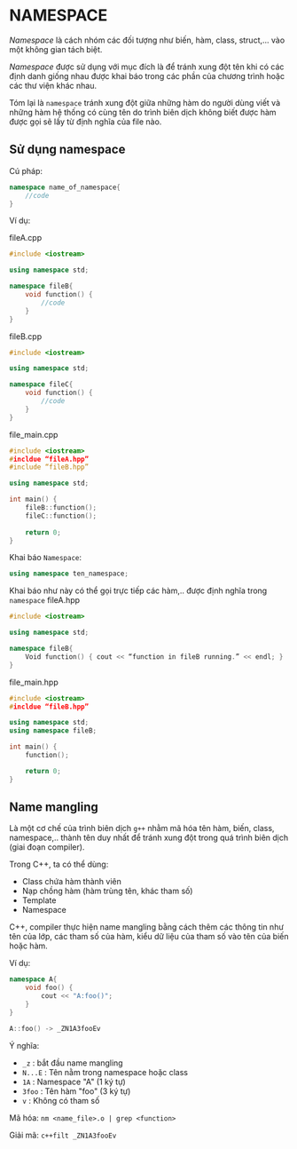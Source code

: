 # NAMESPACE
_Namespace_ là cách nhóm các đối tượng như biến, hàm, class, struct,... vào một không gian tách biệt.

_Namespace_ được sử dụng với mục đích là để tránh xung đột tên khi có các định danh giống nhau được khai báo trong các phần của chương trình hoặc các thư viện khác nhau.

Tóm lại là `namespace` tránh xung đột giữa những hàm do người dùng viết và những hàm hệ thống có cùng tên do trình biên dịch không biết được hàm được gọi sẽ lấy từ định nghĩa của file nào.

## Sử dụng namespace
Cú pháp:
```cpp
namespace name_of_namespace{
    //code
}
```
Ví dụ:

fileA.cpp
```cpp
#include <iostream>

using namespace std;

namespace fileB{
    void function() { 
        //code
    }
}
```
fileB.cpp
```cpp
#include <iostream>

using namespace std;

namespace fileC{
    void function() { 
        //code
    }
}
```
file_main.cpp
```cpp
#include <iostream>
#incldue “fileA.hpp”
#include “fileB.hpp”

using namespace std;

int main() {
    fileB::function();
    fileC::function();
    
    return 0;
}
```
Khai báo `Namespace`:
```cpp
using namespace ten_namespace;
```
Khai báo như này có thể gọi trực tiếp các hàm,.. được định nghĩa trong `namespace`
fileA.hpp
```cpp
#include <iostream>

using namespace std;

namespace fileB{
    Void function() { cout << “function in fileB running.” << endl; }
}
```
file_main.hpp
```cpp
#include <iostream>
#incldue “fileB.hpp”

using namespace std;
using namespace fileB;

int main() {
    function();

    return 0;
}
```
## Name mangling
Là một cơ chế của trình biên dịch `g++` nhằm mã hóa tên hàm, biến, class, namespace,.. thành tên duy nhất để tránh xung đột trong quá trình biên dịch (giai đoạn compiler).

Trong C++, ta có thể dùng:
- Class chứa hàm thành viên
- Nạp chồng hàm (hàm trùng tên, khác tham số)
- Template
- Namespace

C++, compiler thực hiện name mangling bằng cách thêm các thông tin như tên của lớp, các tham số của hàm, kiểu dữ liệu của tham số vào tên của biến hoặc hàm.

Ví dụ:
```cpp
namespace A{
    void foo() {
        cout << "A:foo()";
    }
}

A::foo() -> _ZN1A3fooEv
```
Ý nghĩa:

- `_z` : bắt đầu name mangling
- `N...E` : Tên nằm trong namespace hoặc class
- `1A` : Namespace "A" (1 ký tự)
- `3foo` : Tên hàm "foo" (3 ký tự)
- `v` : Không có tham số

Mã hóa: `nm <name_file>.o | grep <function>`

Giải mã: `c++filt _ZN1A3fooEv`

